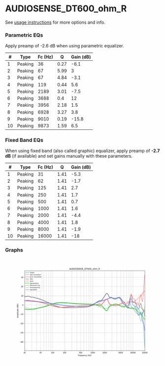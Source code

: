 # AUDIOSENSE_DT600_ohm_R
See [usage instructions](https://github.com/jaakkopasanen/AutoEq#usage) for more options and info.

### Parametric EQs
Apply preamp of -2.6 dB when using parametric equalizer.

|   # | Type    |   Fc (Hz) |    Q |   Gain (dB) |
|-----|---------|-----------|------|-------------|
|   1 | Peaking |        36 | 0.27 |        -6.1 |
|   2 | Peaking |        67 | 5.99 |         3   |
|   3 | Peaking |        67 | 4.84 |        -3.1 |
|   4 | Peaking |       119 | 0.44 |         5.6 |
|   5 | Peaking |      2189 | 3.01 |        -7.5 |
|   6 | Peaking |      3688 | 0.4  |        12   |
|   7 | Peaking |      3956 | 2.18 |         1.5 |
|   8 | Peaking |      6928 | 3.27 |         3.8 |
|   9 | Peaking |      9010 | 0.19 |       -15.8 |
|  10 | Peaking |      9873 | 1.59 |         6.5 |

### Fixed Band EQs
When using fixed band (also called graphic) equalizer, apply preamp of **-2.7 dB** (if available) and set gains manually with these parameters.

|   # | Type    |   Fc (Hz) |    Q |   Gain (dB) |
|-----|---------|-----------|------|-------------|
|   1 | Peaking |        31 | 1.41 |        -5.3 |
|   2 | Peaking |        62 | 1.41 |        -1.7 |
|   3 | Peaking |       125 | 1.41 |         2.7 |
|   4 | Peaking |       250 | 1.41 |         1.7 |
|   5 | Peaking |       500 | 1.41 |         0.7 |
|   6 | Peaking |      1000 | 1.41 |         1.6 |
|   7 | Peaking |      2000 | 1.41 |        -4.4 |
|   8 | Peaking |      4000 | 1.41 |         1.8 |
|   9 | Peaking |      8000 | 1.41 |        -1.9 |
|  10 | Peaking |     16000 | 1.41 |       -18   |

### Graphs
![](./AUDIOSENSE_DT600_ohm_R.png)
